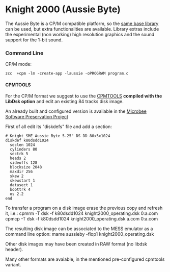 # Knight 2000 (Aussie Byte)

The Aussie Byte is a CP/M compatible platform, so the [same base library](platform/cpm) can be used, but extra functionalities are available.
Library extras include the experimental (non working) high resolution graphics and the sound support for the 1-bit sound.



### Command Line

CP/M mode:

    zcc  +cpm -lm -create-app -laussie -oPROGRAM program.c

#### CPMTOOLS

For the CP/M format we suggest to use the [CPMTOOLS](http://www.moria.de/~michael/cpmtools/) **compiled with the LibDsk option** and edit an existing 84 tracks disk image.

An already built and configured version is available in the [Microbee Software Preservation Project](http://http://www.microbee-mspp.org.au/repository)


First of all edit its "diskdefs" file and add a section:

	# Knight SME Aussie Byte 5.25" DS DD 80x5x1024
	diskdef k80dsdd1024
	  seclen 1024
	  cylinders 80
	  sectrk 5
	  heads 2
	  sideoffs 128
	  blocksize 2048
	  maxdir 256
	  skew 2
	  skewstart 1
	  datasect 1
	  boottrk 4
	  os 2.2
	end


To transfer a program on a disk image erase the previous copy and refresh it, i.e.:
    cpmrm -T dsk -f k80dsdd1024 knight2000_operating.dsk 0:a.com
    cpmcp -T dsk -f k80dsdd1024 knight2000_operating.dsk a.com 0:a.com

The resulting disk image can be associated to the MESS emulator as a command line option:
    mame aussieby -flop1 knight2000_operating.dsk

Other disk images may have been created in RAW format (no libdsk header).

Many other formats are avaiable, in the mentioned pre-configured cpmtools variant.





